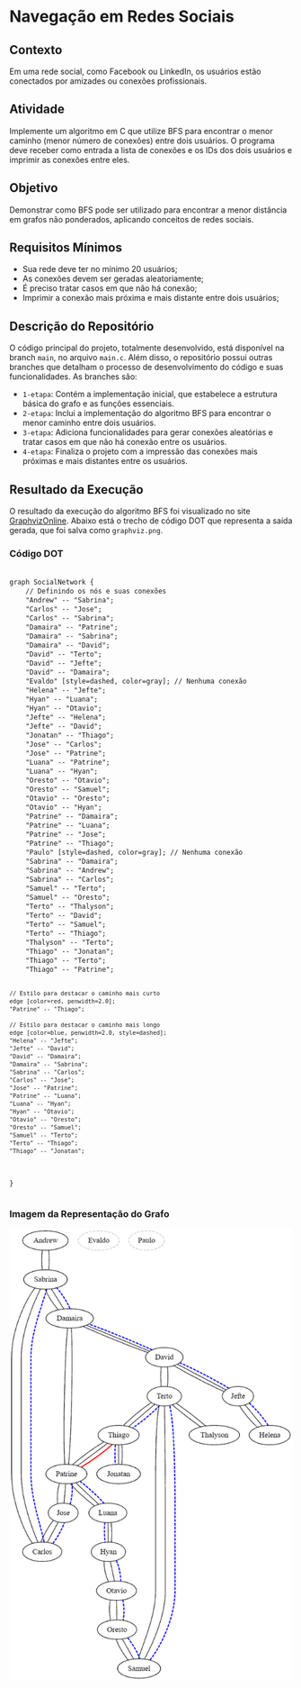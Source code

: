 <h1>Navegação em Redes Sociais </h1>

<h2>Contexto</h2>
<p>Em uma rede social, como Facebook ou LinkedIn, os usuários estão conectados por amizades ou conexões profissionais.</p>

<h2>Atividade</h2>
<p>Implemente um algoritmo em C que utilize BFS para encontrar o menor caminho (menor número de conexões) entre dois usuários. O programa deve receber como entrada a lista de conexões e os IDs dos dois usuários e imprimir as conexões entre eles.</p>

<h2>Objetivo</h2>
<p>Demonstrar como BFS pode ser utilizado para encontrar a menor distância em grafos não ponderados, aplicando conceitos de redes sociais.</p>

<h2>Requisitos Mínimos</h2>
<ul>
  <li>Sua rede deve ter no mínimo 20 usuários;</li>
  <li>As conexões devem ser geradas aleatoriamente;</li>
  <li>É preciso tratar casos em que não há conexão;</li>
  <li>Imprimir a conexão mais próxima e mais distante entre dois usuários;</li>
</ul>

<h2>Descrição do Repositório</h2>
<p>
  O código principal do projeto, totalmente desenvolvido, está disponível na branch <code>main</code>, no arquivo <code>main.c</code>. Além disso, o repositório possui outras branches que detalham o processo de desenvolvimento do código e suas funcionalidades. As branches são:
  <ul>
    <li><code>1-etapa</code>: Contém a implementação inicial, que estabelece a estrutura básica do grafo e as funções essenciais.</li>
    <li><code>2-etapa</code>: Inclui a implementação do algoritmo BFS para encontrar o menor caminho entre dois usuários.</li>
    <li><code>3-etapa</code>: Adiciona funcionalidades para gerar conexões aleatórias e tratar casos em que não há conexão entre os usuários.</li>
    <li><code>4-etapa</code>: Finaliza o projeto com a impressão das conexões mais próximas e mais distantes entre os usuários.</li>
  </ul>
</p>

<h2>Resultado da Execução</h2>
<p>
  O resultado da execução do algoritmo BFS foi visualizado no site <a href="https://dreampuf.github.io/GraphvizOnline/" target="_blank">GraphvizOnline</a>. Abaixo está o trecho de código DOT que representa a saída gerada, que foi salva como <code>graphviz.png</code>.
</p>

<h3>Código DOT</h3>
<pre><code>
graph SocialNetwork {
    // Definindo os nós e suas conexões
    "Andrew" -- "Sabrina";
    "Carlos" -- "Jose";
    "Carlos" -- "Sabrina";
    "Damaira" -- "Patrine";
    "Damaira" -- "Sabrina";
    "Damaira" -- "David";
    "David" -- "Terto";
    "David" -- "Jefte";
    "David" -- "Damaira";
    "Evaldo" [style=dashed, color=gray]; // Nenhuma conexão
    "Helena" -- "Jefte";
    "Hyan" -- "Luana";
    "Hyan" -- "Otavio";
    "Jefte" -- "Helena";
    "Jefte" -- "David";
    "Jonatan" -- "Thiago";
    "Jose" -- "Carlos";
    "Jose" -- "Patrine";
    "Luana" -- "Patrine";
    "Luana" -- "Hyan";
    "Oresto" -- "Otavio";
    "Oresto" -- "Samuel";
    "Otavio" -- "Oresto";
    "Otavio" -- "Hyan";
    "Patrine" -- "Damaira";
    "Patrine" -- "Luana";
    "Patrine" -- "Jose";
    "Patrine" -- "Thiago";
    "Paulo" [style=dashed, color=gray]; // Nenhuma conexão
    "Sabrina" -- "Damaira";
    "Sabrina" -- "Andrew";
    "Sabrina" -- "Carlos";
    "Samuel" -- "Terto";
    "Samuel" -- "Oresto";
    "Terto" -- "Thalyson";
    "Terto" -- "David";
    "Terto" -- "Samuel";
    "Terto" -- "Thiago";
    "Thalyson" -- "Terto";
    "Thiago" -- "Jonatan";
    "Thiago" -- "Terto";
    "Thiago" -- "Patrine";

    // Estilo para destacar o caminho mais curto
    edge [color=red, penwidth=2.0];
    "Patrine" -- "Thiago";

    // Estilo para destacar o caminho mais longo
    edge [color=blue, penwidth=2.0, style=dashed];
    "Helena" -- "Jefte";
    "Jefte" -- "David";
    "David" -- "Damaira";
    "Damaira" -- "Sabrina";
    "Sabrina" -- "Carlos";
    "Carlos" -- "Jose";
    "Jose" -- "Patrine";
    "Patrine" -- "Luana";
    "Luana" -- "Hyan";
    "Hyan" -- "Otavio";
    "Otavio" -- "Oresto";
    "Oresto" -- "Samuel";
    "Samuel" -- "Terto";
    "Terto" -- "Thiago";
    "Thiago" -- "Jonatan";
}
</code></pre>

<h3>Imagem da Representação do Grafo</h3>
<img src="graphviz.png" alt="Representação do Grafo">
